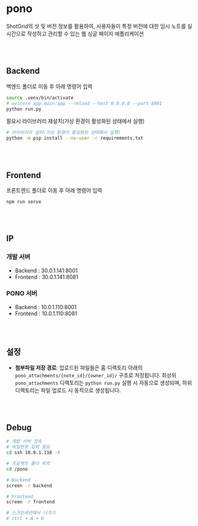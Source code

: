 # pono
ShotGrid의 샷 및 버전 정보를 활용하여, 사용자들이 특정 버전에 대한 임시 노트를 실시간으로 작성하고 관리할 수 있는 웹 싱글 페이지 애플리케이션

<br><br>

## Backend
백엔드 폴더로 이동 후 아래 명령어 입력  

```bash
source .venv/bin/activate
# uvicorn app.main:app --reload --host 0.0.0.0 --port 8001
python run.py
```
필요시 라이브러리 재설치(가상 환경이 활성화된 상태에서 실행)
```bash
# 라이브러리 설치(가상 환경이 활성화된 상태에서 실행)
python -m pip install --no-user -r requirements.txt
```
<br><br>

## Frontend
프론트엔드 폴더로 이동 후 아래 명령어 입력

```bash
npm run serve
```

<br><br>

## IP
### 개발 서버
- Backend : 30.0.1.141:8001
- Frontend : 30.0.1.141:8081

### PONO 서버
- Backend : 10.0.1.110:8001
- Frontend : 10.0.1.110:8081

<br><br>

## 설정
- **첨부파일 저장 경로**: 업로드된 파일들은 홈 디렉토리 아래의 `pono_attachments/{note_id}/{owner_id}/` 구조로 저장됩니다. 최상위 `pono_attachments` 디렉토리는 `python run.py` 실행 시 자동으로 생성되며, 하위 디렉토리는 파일 업로드 시 동적으로 생성됩니다.

<br><br>

## Debug
```bash
# 개발 서버 접속
# 비밀번호 입력 필요
cd ssh 10.0.1.110 -X

# 프로젝트 폴더 위치
cd /pono

# Backend 
screen -r backend

# Frontend
screen -r frontend

# 스크린세션에서 나가기
# ctrl + A + D

```